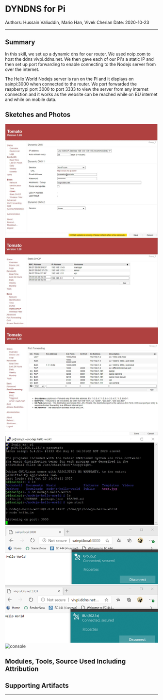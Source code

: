 # DYNDNS for Pi

Authors: Hussain Valiuddin, Mario Han, Vivek Cherian
Date: 2020-10-23

---

## Summary

In this skill, we set up a dynamic dns for our router. We used noip.com to host the ddns vivpi.ddns.net. We then gave each of our Pi's a static IP and then set up port forwarding to enable connecting to the Nodejs server from over the internet.

The Hello World Nodejs server is run on the Pi and it displays on sainpi:3000 when connected to the router. We port forwarded the raspberrypi port 3000 to port 3333 to view the server from any internet connection and it works as the website can be reached while on BU internet and while on mobile data.

## Sketches and Photos

![console](images/DDNS.JPG)
![console](images/Static_DHCP.JPG)
![console](images/PortForwarding.JPG)
![console](images/Nodejs.JPG)
![console](images/local.png)
![console](images/BU.png)
![console](images/data.png)

## Modules, Tools, Source Used Including Attribution

## Supporting Artifacts

---
